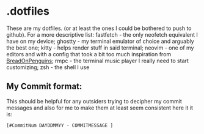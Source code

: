 # .dotfiles
These are my dotfiles. (or at least the ones I could be bothered to push to github). For a more descriptive list: fastfetch - the only neofetch equivalent I have on my device; ghostty - my terminal emulator of choice and arguably the best one; kitty - helps render stuff in said terminal; neovim - one of my editors and with a config that took a bit too much inspiration from [BreadOnPenguins](https://github.com/BreadOnPenguins); rmpc - the terminal music player I really need to start customizing; zsh - the shell I use

## My Commit format:
This should be helpful for any outsiders trying to decipher my commit messages and also for me to make them at least seem consistent here it it is:


```[#CommitNum DAYDDMMYY - COMMITMESSAGE ]```


